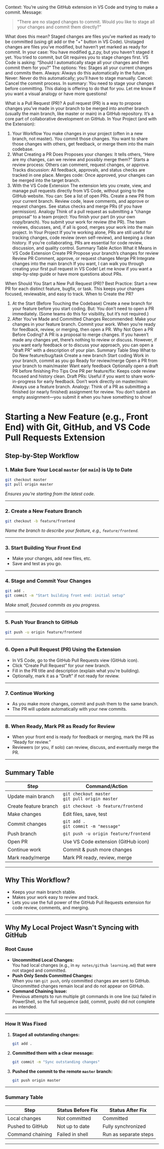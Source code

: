 
Context: You’re using the GitHub extension in VS Code and trying to make a commit.
Message:
> "There are no staged changes to commit.
Would you like to stage all your changes and commit them directly?"

What does this mean?
Staged changes are files you’ve marked as ready to be committed (using git add or the "+" button in VS Code).
Unstaged changes are files you’ve modified, but haven’t yet marked as ready for commit.
In your case:
You have modified g_z.py, but you haven’t staged it yet.
You tried to commit, but Git requires you to stage changes first.
VS Code is asking:
“Should I automatically stage all your changes and then commit them for you?”
The options:
Yes: Stages all your current changes and commits them.
Always: Always do this automatically in the future.
Never: Never do this automatically; you’ll have to stage manually.
Cancel: Cancel the commit process.
In summary:
You need to stage your changes before committing. This dialog is offering to do that for you.
Let me know if you want a visual analogy or have more questions!

What is a Pull Request (PR)?
A pull request (PR) is a way to propose changes you’ve made in your branch to be merged into another branch (usually the main branch, like master or main) in a GitHub repository. It’s a core part of collaborative development on GitHub.
In Your Project (and with the Extension):
1. Your Workflow
You make changes in your project (often in a new branch, not master).
You commit those changes.
You want to share those changes with others, get feedback, or merge them into the main codebase.
2. What Creating a PR Does
Proposes your changes: It tells others, “Here are my changes, can we review and possibly merge them?”
Starts a review process: Others can comment, request changes, or approve.
Tracks discussion: All feedback, approvals, and status checks are tracked in one place.
Merges code: Once approved, your changes can be merged into the target branch.
3. With the VS Code Extension
The extension lets you create, view, and manage pull requests directly from VS Code, without going to the GitHub website.
You can:
See a list of open PRs.
Create a new PR from your current branch.
Review code, leave comments, and approve or request changes.
See status checks and merge PRs (if you have permission).
Analogy
Think of a pull request as submitting a “change proposal” to a team project:
You finish your part (in your own copy/branch).
You submit your work for review (the PR).
The team reviews, discusses, and, if all is good, merges your work into the main project.
In Your Project
If you’re working alone, PRs are still useful for tracking changes, code review (even self-review), and keeping a clean history.
If you’re collaborating, PRs are essential for code review, discussion, and quality control.
Summary Table
Action	What it Means in VS Code Extension
Create PR	Propose your branch’s changes for review
Review PR	Comment, approve, or request changes
Merge PR	Integrate changes into the main branch
If you want, I can walk you through creating your first pull request in VS Code!
Let me know if you want a step-by-step guide or have more questions about PRs.

When Should You Start a New Pull Request (PR)?
Best Practice:
Start a new PR for each distinct feature, bugfix, or task.
This keeps your changes focused, reviewable, and easy to track.
When to Create the PR?
1. At the Start (Before Touching the Codebase)
Create a new branch for your feature before you start coding.
But: You don’t need to open a PR immediately.
(Some teams do this for visibility, but it’s not required.)
2. After You’ve Made and Committed Changes
Recommended:
Make your changes in your feature branch.
Commit your work.
When you’re ready for feedback, review, or merging, then open a PR.
Why Not Open a PR Before Coding?
A PR is a proposal to merge changes. If you haven’t made any changes yet, there’s nothing to review or discuss.
However, if you want early feedback or to discuss your approach, you can open a “draft PR” with a description of your plan.
Summary Table
Step	What to Do
New feature/bug/task	Create a new branch
Start coding	Work in your branch, commit as you go
Ready for review/merge	Open a PR from your branch to main/master
Want early feedback	Optionally open a draft PR before finishing
Pro Tips
One PR per feature/fix: Keeps code review focused and history clean.
Draft PRs: Useful if you want to share work-in-progress for early feedback.
Don’t work directly on master/main: Always use a feature branch.
Analogy:
Think of a PR as submitting a finished (or nearly finished) assignment for review. You don’t submit an empty assignment—you submit it when you have something to show!

# Starting a New Feature (e.g., Front End) with Git, GitHub, and VS Code Pull Requests Extension

## Step-by-Step Workflow

### 1. Make Sure Your Local `master` (or `main`) is Up to Date

```sh
git checkout master
git pull origin master
```
*Ensures you’re starting from the latest code.*

---

### 2. Create a New Feature Branch

```sh
git checkout -b feature/frontend
```
*Name the branch to describe your feature, e.g., `feature/frontend`.*

---

### 3. Start Building Your Front End

- Make your changes, add new files, etc.
- Save and test as you go.

---

### 4. Stage and Commit Your Changes

```sh
git add .
git commit -m "Start building front end: initial setup"
```
*Make small, focused commits as you progress.*

---

### 5. Push Your Branch to GitHub

```sh
git push -u origin feature/frontend
```

---

### 6. Open a Pull Request (PR) Using the Extension

- In VS Code, go to the GitHub Pull Requests view (GitHub icon).
- Click “Create Pull Request” for your new branch.
- Fill in the PR title and description (explain what you’re building).
- Optionally, mark it as a “Draft” if not ready for review.

---

### 7. Continue Working

- As you make more changes, commit and push them to the same branch.
- The PR will update automatically with your new commits.

---

### 8. When Ready, Mark PR as Ready for Review

- When your front end is ready for feedback or merging, mark the PR as “Ready for review.”
- Reviewers (or you, if solo) can review, discuss, and eventually merge the PR.

---

## Summary Table

| Step                | Command/Action                                 |
|---------------------|------------------------------------------------|
| Update main branch  | `git checkout master`<br>`git pull origin master` |
| Create feature branch | `git checkout -b feature/frontend`           |
| Make changes        | Edit files, save, test                         |
| Commit changes      | `git add .`<br>`git commit -m "message"`       |
| Push branch         | `git push -u origin feature/frontend`          |
| Open PR             | Use VS Code extension (GitHub icon)            |
| Continue work       | Commit & push more changes                     |
| Mark ready/merge    | Mark PR ready, review, merge                   |

---

## Why This Workflow?

- Keeps your main branch stable.
- Makes your work easy to review and track.
- Lets you use the full power of the GitHub Pull Requests extension for code review, comments, and merging.

---

## Why My Local Project Wasn't Syncing with GitHub

### **Root Cause**

- **Uncommitted Local Changes:**  
  You had local changes (e.g., in `my notes/github learning.md`) that were not staged and committed.
- **Push Only Sends Committed Changes:**  
  When you ran `git push`, only committed changes are sent to GitHub. Uncommitted changes remain local and do not appear on GitHub.
- **Command Chaining Issue:**  
  Previous attempts to run multiple git commands in one line (`&&`) failed in PowerShell, so the full sequence (add, commit, push) did not complete as intended.

---

### **How It Was Fixed**

1. **Staged all outstanding changes:**  
   ```sh
   git add .
   ```
2. **Committed them with a clear message:**  
   ```sh
   git commit -m "Sync outstanding changes"
   ```
3. **Pushed the commit to the remote `master` branch:**  
   ```sh
   git push origin master
   ```

---

### **Summary Table**

| Step                | Status Before Fix | Status After Fix      |
|---------------------|------------------|-----------------------|
| Local changes       | Not committed    | Committed             |
| Pushed to GitHub    | Not up to date   | Fully synchronized    |
| Command chaining    | Failed in shell  | Run as separate steps |

---

